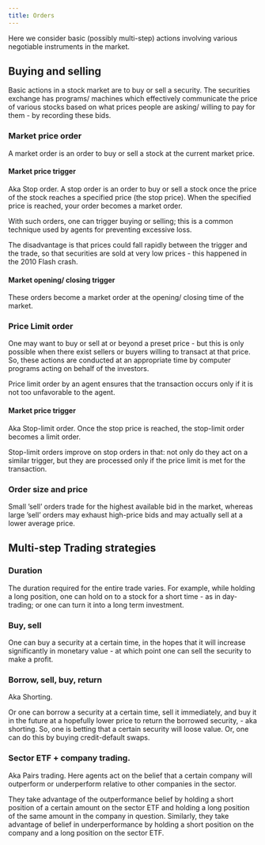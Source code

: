 ```yaml
---
title: Orders
---
```


Here we consider basic (possibly multi-step) actions involving various negotiable instruments in the market.

## Buying and selling

Basic actions in a stock market are to buy or sell a security. The securities exchange has programs/ machines which effectively communicate the price of various stocks based on what prices people are asking/ willing to pay for them - by recording these bids.

### Market price order

A market order is an order to buy or sell a stock at the current market price.

#### Market price trigger

Aka Stop order. A stop order is an order to buy or sell a stock once the price of the stock reaches a specified price (the stop price). When the specified price is reached, your order becomes a market order.

With such orders, one can trigger buying or selling; this is a common technique used by agents for preventing excessive loss.

The disadvantage is that prices could fall rapidly between the trigger and the trade, so that securities are sold at very low prices - this happened in the 2010 Flash crash.

#### Market opening/ closing trigger

These orders become a market order at the opening/ closing time of the market.

### Price Limit order

One may want to buy or sell at or beyond a preset price - but this is only possible when there exist sellers or buyers willing to transact at that price. So, these actions are conducted at an appropriate time by computer programs acting on behalf of the investors.

Price limit order by an agent ensures that the transaction occurs only if it is not too unfavorable to the agent.

#### Market price trigger

Aka Stop-limit order. Once the stop price is reached, the stop-limit order becomes a limit order.

Stop-limit orders improve on stop orders in that: not only do they act on a similar trigger, but they are processed only if the price limit is met for the transaction.

### Order size and price

Small ’sell’ orders trade for the highest available bid in the market, whereas large ’sell’ orders may exhaust high-price bids and may actually sell at a lower average price.

## Multi-step Trading strategies

### Duration

The duration required for the entire trade varies. For example, while holding a long position, one can hold on to a stock for a short time - as in day-trading; or one can turn it into a long term investment.

### Buy, sell

One can buy a security at a certain time, in the hopes that it will increase significantly in monetary value - at which point one can sell the security to make a profit.

### Borrow, sell, buy, return

Aka Shorting.

Or one can borrow a security at a certain time, sell it immediately, and buy it in the future at a hopefully lower price to return the borrowed security, - aka shorting. So, one is betting that a certain security will loose value. Or, one can do this by buying credit-default swaps.

### Sector ETF + company trading.

Aka Pairs trading. Here agents act on the belief that a certain company will outperform or underperform relative to other companies in the sector.

They take advantage of the outperformance belief by holding a short position of a certain amount on the sector ETF and holding a long position of the same amount in the company in question. Similarly, they take advantage of belief in underperformance by holding a short position on the company and a long position on the sector ETF.
